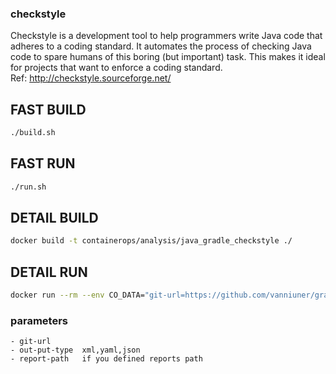 ### checkstyle
Checkstyle is a development tool to help programmers write Java code that adheres to a coding standard. It automates the process of checking Java code to spare humans of this boring (but important) task. This makes it ideal for projects that want to enforce a coding standard.<br>
Ref: http://checkstyle.sourceforge.net/


## FAST BUILD

```bash
./build.sh
```

## FAST RUN

```bash
./run.sh
```

## DETAIL BUILD
```bash
docker build -t containerops/analysis/java_gradle_checkstyle ./
```

## DETAIL RUN
```bash
docker run --rm --env CO_DATA="git-url=https://github.com/vanniuner/gradle-demo.git out-put-type=json" containerops/analysis/java_gradle_checkstyle
```
### parameters
    - git-url  
    - out-put-type  xml,yaml,json
    - report-path   if you defined reports path
